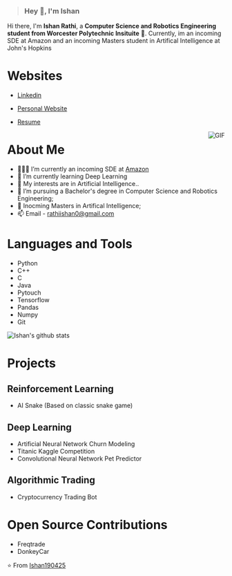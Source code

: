 



> ### Hey 👋, I'm Ishan


Hi there, I'm **Ishan Rathi**,  a **Computer Science and Robotics Engineering student from Worcester Polytechnic Insituite** 🚀.  Currently, im an incoming SDE at Amazon and an incoming Masters student in Artifical Intelligence at John's Hopkins

# Websites
- [Linkedin](https://www.linkedin.com/in/ishanrathi/)
- [Personal Website](https://ishanrathi.com)
- [Resume](https://drive.google.com/file/d/1S95qGvGdVOxc97OCfHhk1SQY85Zd-1H9/view?usp=sharing)


  <img align="right" alt="GIF" src="https://i.pinimg.com/originals/e4/26/70/e426702edf874b181aced1e2fa5c6cde.gif" />

# About Me

- 👨🏽‍💻 I’m currently an incoming SDE at [Amazon](https://www.amazon.com/)
- 🌱 I’m currently learning Deep Learning
- 🤔 My interests are in Artificial Intelligence..
- 💼 I’m pursuing a Bachelor's degree in Computer Science and Robotics Engineering;
- 💼 Inocming Masters in Artifical Intelligence;
- 📫 Email - rathiishan0@gmail.com

# Languages and Tools
  - Python
  - C++
  - C
  - Java
  - Pytouch
  - Tensorflow
  - Pandas
  - Numpy
  - Git

![Ishan's github stats](https://github-readme-stats.vercel.app/api?username=ishan190425&show_icons=true&hide_border=true)

# Projects 

## Reinforcement Learning
- AI Snake (Based on classic snake game)

## Deep Learning
- Artificial Neural Network Churn Modeling
- Titanic Kaggle Competition
- Convolutional Neural Network Pet Predictor

## Algorithmic Trading 
- Cryptocurrency Trading Bot

# Open Source Contributions
- Freqtrade
- DonkeyCar

⭐️ From [Ishan190425](https://github.com/ishan190425)
